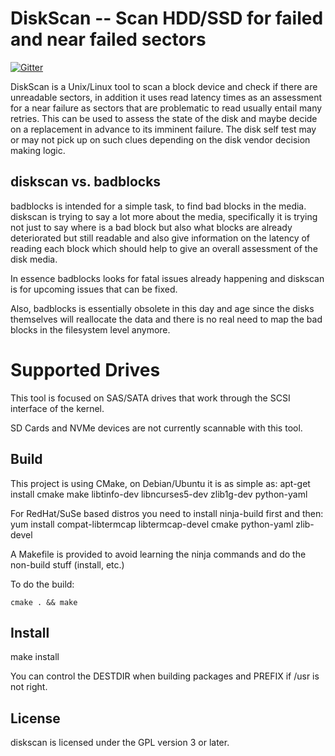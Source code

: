 # DiskScan -- Scan HDD/SSD for failed and near failed sectors

[![Gitter](https://badges.gitter.im/Join%20Chat.svg)](https://gitter.im/baruch/diskscan?utm_source=badge&utm_medium=badge&utm_campaign=pr-badge&utm_content=badge)

DiskScan is a Unix/Linux tool to scan a block device and check if there are
unreadable sectors, in addition it uses read latency times as an assessment for
a near failure as sectors that are problematic to read usually entail many
retries. This can be used to assess the state of the disk and maybe decide on a
replacement in advance to its imminent failure. The disk self test may or may
not pick up on such clues depending on the disk vendor decision making logic.

## diskscan vs. badblocks

badblocks is intended for a simple task, to find bad blocks in the media. diskscan is trying to say a lot more about the media, specifically it is trying not just to say where is a bad block but also what blocks are already deteriorated but still readable and also give information on the latency of reading each block which should help to give an overall assessment of the disk media.

In essence badblocks looks for fatal issues already happening and diskscan is for upcoming issues that can be fixed.

Also, badblocks is essentially obsolete in this day and age since the disks themselves will reallocate the data and there is no real need to map the bad blocks in the filesystem level anymore.

# Supported Drives

This tool is focused on SAS/SATA drives that work through the SCSI interface of the kernel.

SD Cards and NVMe devices are not currently scannable with this tool.

## Build

This project is using CMake, on Debian/Ubuntu it is as simple as:
    apt-get install cmake make libtinfo-dev libncurses5-dev zlib1g-dev python-yaml

For RedHat/SuSe based distros you need to install ninja-build first and then:
    yum install compat-libtermcap libtermcap-devel cmake python-yaml zlib-devel

A Makefile is provided to avoid learning the ninja commands and do the non-build stuff (install, etc.)

To do the build:

    cmake . && make

## Install

make install

You can control the DESTDIR when building packages and PREFIX if /usr is not right.

## License

diskscan is licensed under the GPL version 3 or later.
